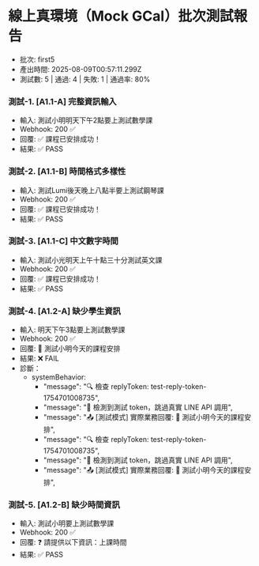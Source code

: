 # 線上真環境（Mock GCal）批次測試報告

- 批次: first5
- 產出時間: 2025-08-09T00:57:11.299Z
- 測試數: 5 | 通過: 4 | 失敗: 1 | 通過率: 80%

### 測試-1. [A1.1-A] 完整資訊輸入
- 輸入: 測試小明明天下午2點要上測試數學課
- Webhook: 200 ✅
- 回覆: ✅ 課程已安排成功！ 
- 結果: ✅ PASS

### 測試-2. [A1.1-B] 時間格式多樣性
- 輸入: 測試Lumi後天晚上八點半要上測試鋼琴課
- Webhook: 200 ✅
- 回覆: ✅ 課程已安排成功！ 
- 結果: ✅ PASS

### 測試-3. [A1.1-C] 中文數字時間
- 輸入: 測試小光明天上午十點三十分測試英文課
- Webhook: 200 ✅
- 回覆: ✅ 課程已安排成功！ 
- 結果: ✅ PASS

### 測試-4. [A1.2-A] 缺少學生資訊
- 輸入: 明天下午3點要上測試數學課
- Webhook: 200 ✅
- 回覆: 📅 測試小明今天的課程安排 
- 結果: ❌ FAIL
- 診斷：
  - systemBehavior:
    - "message": "🔍 檢查 replyToken: test-reply-token-1754701008735",
    - "message": "🧪 檢測到測試 token，跳過真實 LINE API 調用",
    - "message": "📤 [測試模式] 實際業務回覆: 📅 測試小明今天的課程安排",
    - "message": "🔍 檢查 replyToken: test-reply-token-1754701008735",
    - "message": "🧪 檢測到測試 token，跳過真實 LINE API 調用",
    - "message": "📤 [測試模式] 實際業務回覆: 📅 測試小明今天的課程安排",

### 測試-5. [A1.2-B] 缺少時間資訊
- 輸入: 測試小明要上測試數學課
- Webhook: 200 ✅
- 回覆: ❓ 請提供以下資訊：上課時間 
- 結果: ✅ PASS
